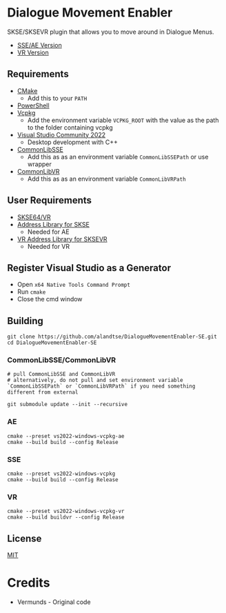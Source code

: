 # Dialogue Movement Enabler

SKSE/SKSEVR plugin that allows you to move around in Dialogue Menus.
*	[SSE/AE Version](https://www.nexusmods.com/skyrimspecialedition/mods/43708)
*	[VR Version](https://www.nexusmods.com/skyrimspecialedition/mods/59816)

## Requirements
* [CMake](https://cmake.org/)
	* Add this to your `PATH`
* [PowerShell](https://github.com/PowerShell/PowerShell/releases/latest)
* [Vcpkg](https://github.com/microsoft/vcpkg)
	* Add the environment variable `VCPKG_ROOT` with the value as the path to the folder containing vcpkg
* [Visual Studio Community 2022](https://visualstudio.microsoft.com/)
	* Desktop development with C++
* [CommonLibSSE](https://github.com/SniffleMan/CommonLibSSE)
	* Add this as as an environment variable `CommonLibSSEPath` or use wrapper
* [CommonLibVR](https://github.com/alandtse/CommonLibVR/tree/vr)
	* Add this as as an environment variable `CommonLibVRPath`

## User Requirements
* [SKSE64/VR](https://skse.silverlock.org/)
* [Address Library for SKSE](https://www.nexusmods.com/skyrimspecialedition/mods/32444)
	* Needed for AE
* [VR Address Library for SKSEVR](https://www.nexusmods.com/skyrimspecialedition/mods/58101)
	* Needed for VR

## Register Visual Studio as a Generator
* Open `x64 Native Tools Command Prompt`
* Run `cmake`
* Close the cmd window

## Building

```
git clone https://github.com/alandtse/DialogueMovementEnabler-SE.git
cd DialogueMovementEnabler-SE
```
### CommonLibSSE/CommonLibVR
```
# pull CommonLibSSE and CommonLibVR
# alternatively, do not pull and set environment variable `CommonLibSSEPath` or `CommonLibVRPath` if you need something different from external

git submodule update --init --recursive

```
### AE
```
cmake --preset vs2022-windows-vcpkg-ae
cmake --build build --config Release
```

### SSE
```
cmake --preset vs2022-windows-vcpkg
cmake --build build --config Release
```
### VR
```
cmake --preset vs2022-windows-vcpkg-vr
cmake --build buildvr --config Release
```

## License
[MIT](LICENSE)

# Credits
 * Vermunds - Original code